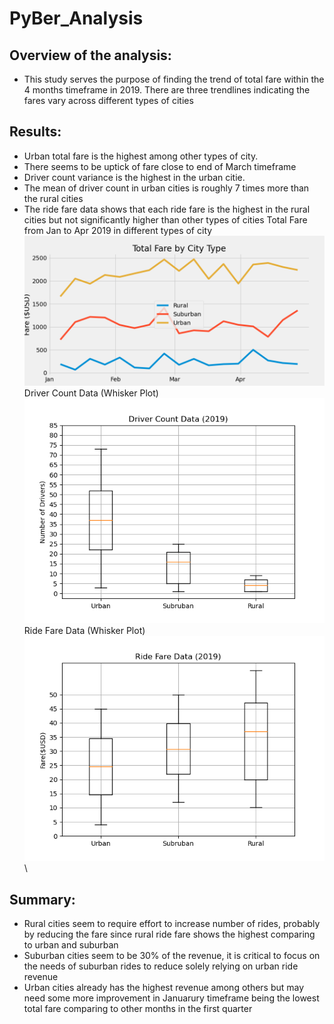 # PyBer_Analysis
## Overview of the analysis:
 - This study serves the purpose of finding the trend of total fare within the 4 months timeframe in 2019. There are three trendlines indicating the fares vary across different types of cities
## Results:
 - Urban total fare is the highest among other types of city.
 - There seems to be uptick of fare close to end of March timeframe
 - Driver count variance is the highest in the urban citie. 
 - The mean of driver count in urban cities is roughly 7 times more than the rural cities
 - The ride fare data shows that each ride fare is the highest in the rural cities but not significantly higher than other types of cities
Total Fare from Jan to Apr 2019 in different types of city \
![Fig8.png](https://github.com/chris820629/PyBer_Analysis/blob/main/analysis/Fig8.png) \
Driver Count Data (Whisker Plot) \
![Fig4.png](https://github.com/chris820629/PyBer_Analysis/blob/main/analysis/Fig4.png) 
Ride Fare Data (Whisker Plot) \
![Fig3.png](https://github.com/chris820629/PyBer_Analysis/blob/main/analysis/Fig3.png) \ 

## Summary:
- Rural cities seem to require effort to increase number of rides, probably by reducing the fare since rural ride fare shows the highest comparing to urban and suburban
- Suburban cities seem to be 30% of the revenue, it is critical to focus on the needs of suburban rides to reduce solely relying on urban ride revenue
- Urban cities already has the highest revenue among others but may need some more improvement in Januarury timeframe being the lowest total fare comparing to other months in the first quarter
